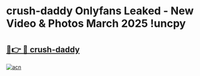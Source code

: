 # crush-daddy Onlyfans Leaked - New Video & Photos March 2025 !uncpy

# <h2><a href="https://orqmb5.iuczelnia.edu.pl?title=crush-daddy&ref=uncpy">🔗👉 🔴 crush-daddy</a></h2>

[![acn](https://github.com/user-attachments/assets/0f9c940e-d8b0-45ae-aac7-cd30a18b3e1c)](https://orqmb5.iuczelnia.edu.pl?title=crush-daddy&ref=uncpy)

